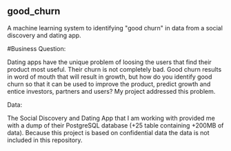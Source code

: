 ## good_churn
A machine learning system to identifying "good churn" in data from a social discovery and dating app.

#Business Question: 

Dating apps have the unique problem of loosing the users that find their product most useful. Their churn is not completely bad.  Good churn results in word of mouth that will result in growth, but how do you identify good churn so that it can be used to improve the product, predict growth and entice investors, partners and users? My project addressed this problem.

Data:

The Social Discovery and Dating App that I am working with provided me with a dump of their PostgreSQL database (+25 table containing +200MB of data). Because this project is based on confidential data the data is not included in this repository. 
